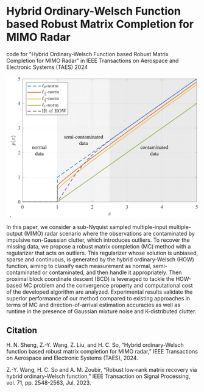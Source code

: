 # Hybrid Ordinary-Welsch Function based Robust Matrix Completion for MIMO Radar
code for "Hybrid Ordinary-Welsch Function based Robust Matrix Completion for MIMO Radar" in IEEE Transactions on Aerospace and Electronic Systems (TAES) 2024

<img src="https://github.com/ShuDun23/robust-MIMO-MC/blob/main/Drawing1.png" width="600px">

In this paper, we consider a sub-Nyquist sampled multiple-input multiple-output (MIMO) radar scenario where the observations are contaminated by impulsive non-Gaussian clutter, which introduces outliers. To recover the missing data, we propose a robust matrix completion (MC) method with a regularizer that acts on outliers. This regularizer whose solution is unbiased, sparse and continuous, is generated by the hybrid ordinary-Welsch (HOW) function, aiming to classify each measurement as normal, semi-contaminated or contaminated, and then handle it appropriately. Then proximal block coordinate descent (BCD) is leveraged to tackle the HOW-based MC problem and the convergence property and computational cost of the developed algorithm are analyzed. Experimental results validate the superior performance of our method compared to existing approaches in terms of MC and direction-of-arrival estimation accuracies as well as runtime in the presence of Gaussian mixture noise and K-distributed clutter.

## Citation
H. N. Sheng, Z.-Y. Wang, Z. Liu, and H. C. So, “Hybrid ordinary-Welsch function based robust matrix completion for MIMO radar,” IEEE Transactions on Aerospace and Electronic Systems (TAES), 2024.

Z.-Y. Wang, H. C. So and A. M. Zoubir, “Robust low-rank matrix recovery via hybrid ordinary-Welsch function,” IEEE Transaction on Signal Processing, vol. 71, pp. 2548-2563, Jul. 2023.


